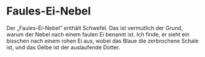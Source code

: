 # Faules-Ei-Nebel

Der „Faules-Ei-Nebel“ enthält Schwefel. Das ist vermutlich der Grund, warum der
Nebel nach einem faulen Ei benannt ist. Ich finde, er sieht ein bisschen nach
einem rohen Ei aus, wobei das Blaue die zerbrochene Schale ist, und das Gelbe
ist der auslaufende Dotter.
